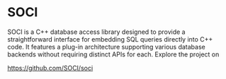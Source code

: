 # SOCI
SOCI is a C++ database access library designed to provide a straightforward interface for embedding SQL queries directly into C++ code. It features a plug-in architecture supporting various database backends without requiring distinct APIs for each. Explore the project on

https://github.com/SOCI/soci
